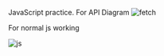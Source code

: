 JavaScript practice. 
For  API Diagram
![fetch](https://github.com/parihargaurav/JS-Codes/assets/75802785/eaf7a899-c291-4dd7-907a-e37f47166fc8)


For normal js working

![js](https://github.com/parihargaurav/JS-Codes/assets/75802785/2d9c06ef-0513-41c7-ab37-c21a59aaaea4)
